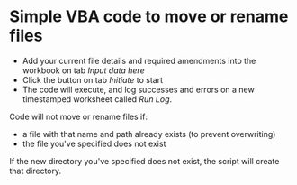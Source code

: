 # Simple VBA code to move or rename files

* Add your current file details and required amendments into the workbook on tab _Input data here_
* Click the button on tab _Initiate_ to start
* The code will execute, and log successes and errors on a new timestamped worksheet called _Run Log_.

Code will not move or rename files if:
* a file with that name and path already exists (to prevent overwriting)
* the file you've specified does not exist

If the new directory you've specified does not exist, the script will create that directory.
